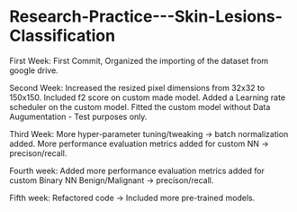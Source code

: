 # Research-Practice---Skin-Lesions-Classification


First Week:
First Commit, Organized the importing of the dataset from google drive.

Second Week:
Increased the resized pixel dimensions from 32x32 to 150x150.
Included f2 score on custom made model.
Added a Learning rate scheduler on the custom model.
Fitted the custom model without Data Augumentation - Test purposes only.

Third Week:
More hyper-parameter tuning/tweaking -> batch normalization added.
More performance evaluation metrics added for custom NN -> precison/recall.

Fourth week:
Added more performance evaluation metrics added for custom Binary NN Benign/Malignant -> precison/recall.

Fifth week:
Refactored code -> Included more pre-trained models.
